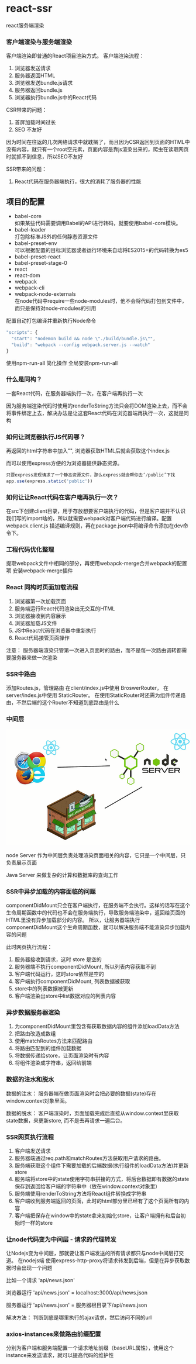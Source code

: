 # react-ssr
react服务端渲染

### 客户端渲染与服务端渲染
客户端渲染即普通的React项目渲染方式。
客户端渲染流程：
1. 浏览器发送请求
2. 服务器返回HTML
3. 浏览器发送bundle.js请求
4. 服务器返回bundle.js
5. 浏览器执行bundle.js中的React代码

CSR带来的问题：
1. 首屏加载时间过长
2. SEO 不友好

因为时间在往返的几次网络请求中就耽搁了，而且因为CSR返回到页面的HTML中没有内容，就只有一个root空元素，页面内容是靠js渲染出来的，爬虫在读取网页时就抓不到信息，所以SEO不友好

SSR带来的问题：
1. React代码在服务器端执行，很大的消耗了服务器的性能


## 项目的配置

 - babel-core      
    如果某些代码需要调用Babel的API进行转码，就要使用babel-core模块。
 - babel-loader     
    打包除标准JS外的任何静态资源文件
 - babel-preset-env  
    可以根据配置的目标浏览器或者运行环境来自动将ES2015+的代码转换为es5
 - babel-preset-react
 - babel-preset-stage-0
 - react
 - react-dom
 - webpack
 - webpack-cli
 - webpack-node-externals  
    在node代码中require一些node-modules时，他不会将代码打包到文件中，而只是保持对node-modules的引用


配置自动打包编译并重新执行Node命令
```js
"scripts": {
  "start": "nodemon build && node \"./build/bundle.js\"",
  "build": "webpack --config webpack.server.js --watch"
}
```

使用npm-run-all 简化操作
全局安装npm-run-all


### 什么是同构？
一套React代码，在服务器端执行一次，在客户端再执行一次

因为服务端渲染代码时使用的renderToString方法只会将DOM渲染上去，而不会将事件绑定上去，解决办法是让这套React代码在浏览器端再执行一次，这就是同构


### 如何让浏览器执行JS代码哪？
再返回的html字符串中加入"<script src='/index.js'></script>", 浏览器获取HTML后就会获取这个index.js

而可以使用express方便的为浏览器提供静态资源。
```js
只要express发现请求了一个静态资源文件，那么express就会帮你去‘/public’下找
app.use(express.static('public'))
```


### 如何让让React代码在客户端再执行一次？
在src下创建client目录，用于存放想要客户端执行的代码，但是客户端并不认识我们写的import啥的，所以就需要webpack对客户端代码进行编译。配置webpack.client.js 描述编译规则，再在package.json中将编译命令添加在dev命令下。


### 工程代码优化整理
提取webpack文件中相同的部分，再使用webapck-merge合并webpack的配置项
安装webpack-merge插件


### React 同构时页面加载流程
1. 浏览器第一次加载页面
2. 服务端运行React代码渲染出无交互的HTML
3. 浏览器接收到内容展示
4. 浏览器加载JS文件
5. JS中React代码在浏览器中重新执行
6. React代码接管页面操作

注意：
服务器端渲染只管第一次进入页面时的路由，而不是每一次路由调转都需要服务器来做一次渲染


### SSR中路由
添加Routes.js，管理路由
在client/index.js中使用 BroswerRouter，
在server/index.js中使用 StaticRouter。
在使用StaticRouter时还需为组件传递路由，不然后端的这个Router不知道到底路由是什么


### 中间层
![midLayer](img/midLayer.png)

node Server 作为中间层负责处理渲染页面相关的内容，它只是一个中间层，只负责展示页面

Java Server 来做复杂的计算和数据库的查询工作


### SSR中异步加载的内容面临的问题
componentDidMount只会在客户端执行，在服务端不会执行。这样的话写在这个生命周期函数中的代码也不会在服务端执行，导致服务端渲染中，返回给页面的HTML里没有异步加载部分的内容。
所以，让服务器端执行componentDidMount这个生命周期函数，就可以解决服务端不能渲染异步加载内容的问题


此时网页执行流程：
1. 服务器接收到请求，这时 store 是空的
2. 服务器端不执行componentDidMount, 所以列表内容获取不到
3. 客户端代码运行，这时store依然是空的
4. 客户端执行componentDidMount, 列表数据被获取
5. store中的列表数据被更新
6. 客户端渲染出store中list数据对应的列表内容


### 异步数据服务器渲染

1. 为componentDidMount里包含有获取数据内容的组件添加loadData方法
2. 把路由改造成数组
3. 使用matchRoutes方法来匹配路由
4. 将路由匹配到的组件加载数据
5. 将数据传递给store，让页面渲染时有内容
6. 将组件渲染成字符串，返回给前端


### 数据的注水和脱水

数据的注水： 服务器端在做页面渲染时会把必要的数据(state)存在window.context对象里面。

数据的脱水： 客户端渲染时，页面加载完成后直接从window.context里获取state数据，来更新store, 而不是去再请求一遍后台。


### SSR网页执行流程
1. 客户端发送请求
2. 服务器端通过req.path和matchRoutes方法获取用户请求的路由。
3. 服务端获取这个组件下需要加载的后端数据(执行组件的loadData方法)并更新store
4. 服务端将store中的state使用字符串拼接的方式，将后台数据即有数据的state保存到返回给客户端的字符串中（放在window.context对象里）
5. 服务端使用renderToString方法将React组件转换成字符串
6. 客户端收到服务端返回的页面，此时的html部分里已经有了这个页面所有的内容
7. 客户端把保存在window中的state拿来初始化store，让客户端拥有和后台初始时一样的store



### 让node代码变为中间层 - 请求的代理转发
让Nodejs变为中间层，那就要让客户端发送的所有请求都只与node中间层打交道。
在nodejs端 使用express-http-proxy将请求转发到后端，但是在异步获取数据时会出现一个问题

比如一个请求 'api/news.json'

浏览器运行
'api/news.json' = localhost:3000/api/news.json

服务器运行
'api/news.json' = 服务器根目录下/api/news.json

解决方法：
判断到底是哪里执行的ajax请求，然后访问不同的url


### axios-instances来做路由前缀配置
分别为客户端和服务端配置一个请求地址前缀（baseURL属性），使用这个instance来发送请求，就可以提高代码的维护性